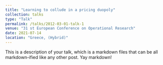 ```yaml
---
title: "Learning to collude in a pricing duopoly"
collection: talks
type: "Talk"
permalink: /talks/2012-03-01-talk-1
venue: "31 st European Conference on Operational Research"
date: 2021-07-14
location: "Greece, (Hybrid)"
---
```


This is a description of your talk, which is a markdown files that can be all markdown-ified like any other post. Yay markdown!
